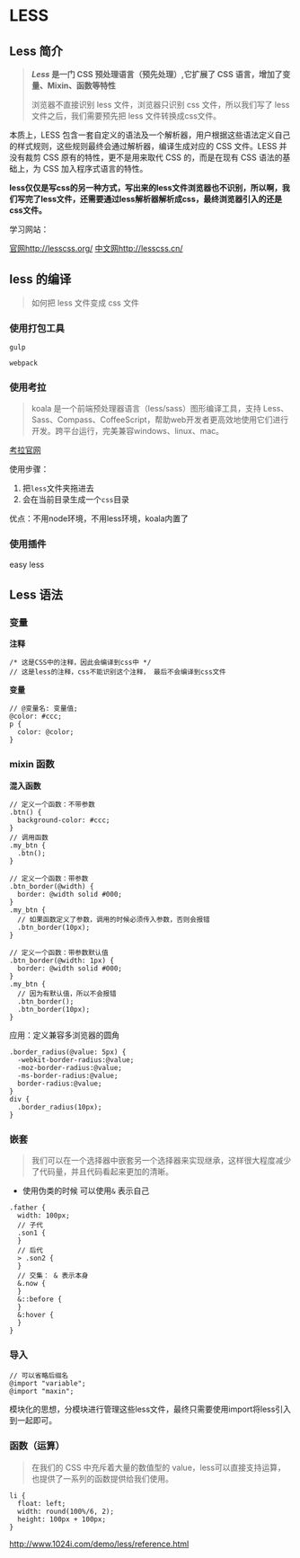 # LESS

## Less 简介

>  ***Less* 是一门 CSS 预处理语言（预先处理）,它扩展了 CSS 语言，增加了变量、Mixin、函数等特性** 
>
>  浏览器不直接识别 less 文件，浏览器只识别 css 文件，所以我们写了 less 文件之后，我们需要预先把 less 文件转换成css文件。
>

本质上，LESS 包含一套自定义的语法及一个解析器，用户根据这些语法定义自己的样式规则，这些规则最终会通过解析器，编译生成对应的 CSS 文件。LESS 并没有裁剪 CSS 原有的特性，更不是用来取代 CSS 的，而是在现有 CSS 语法的基础上，为 CSS 加入程序式语言的特性。

**less仅仅是写css的另一种方式，写出来的less文件浏览器也不识别，所以啊，我们写完了less文件，还需要通过less解析器解析成css，最终浏览器引入的还是css文件。**

学习网站：

[官网http://lesscss.org/](http://lesscss.org/)
[中文网http://lesscss.cn/]( http://lesscss.cn/)

## less 的编译

> 如何把 less 文件变成 css 文件

### 使用打包工具

`gulp`

`webpack`

### 使用考拉

> koala 是一个前端预处理器语言（less/sass）图形编译工具，支持 Less、Sass、Compass、CoffeeScript，帮助web开发者更高效地使用它们进行开发。跨平台运行，完美兼容windows、linux、mac。

[考拉官网](http://koala-app.com/index-zh.html)

使用步骤：

1. 把`less`文件夹拖进去
2. 会在当前目录生成一个`css`目录

优点：不用node环境，不用less环境，koala内置了

### 使用插件

easy less

## Less 语法

### 变量

**注释**

```less
/* 这是CSS中的注释，因此会编译到css中 */
// 这是less的注释，css不能识别这个注释， 最后不会编译到css文件
```

**变量**

```less
// @变量名: 变量值;
@color: #ccc;
p {
  color: @color;
}
```

### mixin 函数

**混入函数**

```less
// 定义一个函数：不带参数
.btn() {
  background-color: #ccc;
}
// 调用函数
.my_btn {
  .btn();
}

// 定义一个函数：带参数
.btn_border(@width) {
  border: @width solid #000;
}
.my_btn {
  // 如果函数定义了参数，调用的时候必须传入参数，否则会报错
  .btn_border(10px);
}

// 定义一个函数：带参数默认值
.btn_border(@width: 1px) {
  border: @width solid #000;
}
.my_btn {
  // 因为有默认值，所以不会报错
  .btn_border();
  .btn_border(10px);
}
```

应用：定义兼容多浏览器的圆角

```less
.border_radius(@value: 5px) {
  -webkit-border-radius:@value;
  -moz-border-radius:@value;
  -ms-border-radius:@value;
  border-radius:@value;
}
div {
  .border_radius(10px);
}
```

### 嵌套

> 我们可以在一个选择器中嵌套另一个选择器来实现继承，这样很大程度减少了代码量，并且代码看起来更加的清晰。

- 使用伪类的时候 可以使用`&` 表示自己

```less
.father {
  width: 100px;
  // 子代
  .son1 {
  }
  // 后代
  > .son2 {
  }
  // 交集： & 表示本身
  &.now {
  }
  &::before {
  }
  &:hover {
  }
}
```

### 导入

```less
// 可以省略后缀名
@import "variable";
@import "maxin";
```

模块化的思想，分模块进行管理这些less文件，最终只需要使用import将less引入到一起即可。

### 函数（运算）

> 在我们的 CSS 中充斥着大量的数值型的 value，less可以直接支持运算，也提供了一系列的函数提供给我们使用。

```
li {
  float: left;
  width: round(100%/6, 2);
  height: 100px + 100px;
}
```

http://www.1024i.com/demo/less/reference.html